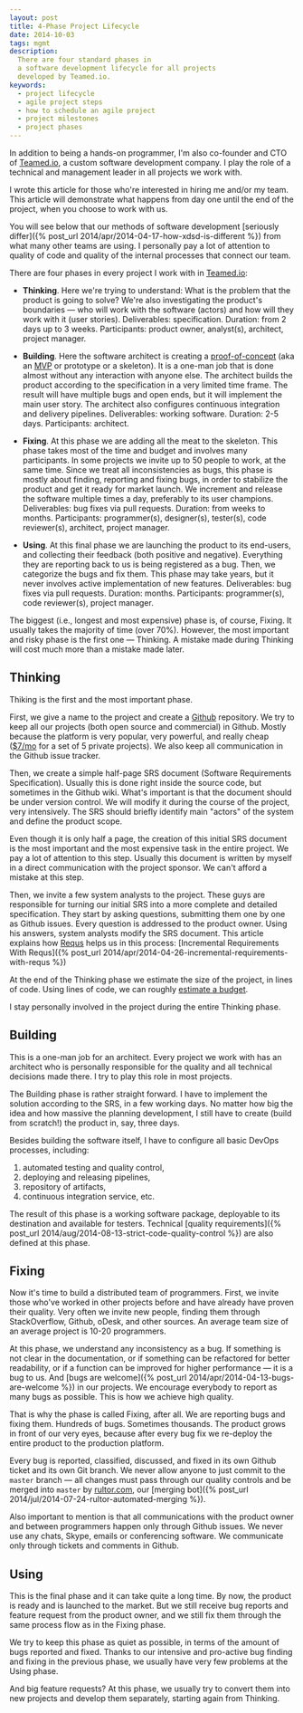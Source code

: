 ```yaml
---
layout: post
title: 4-Phase Project Lifecycle
date: 2014-10-03
tags: mgmt
description:
  There are four standard phases in
  a software development lifecycle for all projects
  developed by Teamed.io.
keywords:
  - project lifecycle
  - agile project steps
  - how to schedule an agile project
  - project milestones
  - project phases
---
```


In addition to being a hands-on programmer, I'm also co-founder and CTO of
[Teamed.io](http://www.teamed.io), a custom software development company.
I play the role of a technical and management leader in all projects
we work with.

I wrote this article for those who're interested in hiring me and/or
my team. This article will demonstrate what happens from day one until
the end of the project, when you choose to work with us.

You will see below that our methods of
software development [seriously differ]({% post_url 2014/apr/2014-04-17-how-xdsd-is-different %})
from what many other teams are using. I personally pay a lot of attention to quality
of code and quality of the internal processes that connect our team.

<!--more-->

There are four phases in every project I work with in
[Teamed.io](http://www.teamed.io):

 * **Thinking**.
   Here we're trying to understand: What is the problem that the product
   is going to solve? We're also investigating the product's boundaries &mdash;
   who will work with the software (actors) and how will they work with it (user stories).
   Deliverables: specification.
   Duration: from 2 days up to 3 weeks.
   Participants: product owner, analyst(s), architect, project manager.

 * **Building**.
   Here the software architect is creating a [proof-of-concept](https://en.wikipedia.org/wiki/Proof_of_concept)
   (aka an [MVP](https://en.wikipedia.org/wiki/Minimum_viable_product) or prototype or a skeleton).
   It is a one-man job that is done almost without any interaction
   with anyone else. The architect builds the product according to the
   specification in a very limited time frame. The result will have
   multiple bugs and open ends, but it will implement the main user story.
   The architect also configures continuous integration and delivery pipelines.
   Deliverables: working software.
   Duration: 2-5 days.
   Participants: architect.

 * **Fixing**.
   At this phase we are adding all the meat to the skeleton. This phase
   takes most of the time and budget and involves many participants.
   In some projects we invite up to 50 people to work, at the same time.
   Since we treat all inconsistencies as bugs, this phase is mostly about
   finding, reporting and fixing bugs, in order to stabilize the product
   and get it ready for market launch. We increment and
   release the software multiple times a day, preferably to its user
   champions.
   Deliverables: bug fixes via pull requests.
   Duration: from weeks to months.
   Participants: programmer(s), designer(s), tester(s), code reviewer(s), architect, project manager.

 * **Using**.
   At this final phase we are launching the product to its end-users,
   and collecting their feedback (both positive and negative). Everything
   they are reporting back to us is being registered as a bug. Then,
   we categorize the bugs and fix them. This phase may take years, but
   it never involves active implementation of new features.
   Deliverables: bug fixes via pull requests.
   Duration: months.
   Participants: programmer(s), code reviewer(s), project manager.

The biggest (i.e., longest and most expensive) phase is, of course, Fixing. It
usually takes the majority of time (over 70%). However, the most important
and risky phase is the first one &mdash; Thinking. A mistake made during Thinking
will cost much more than a mistake made later.

## Thinking

Thiking is the first and the most important phase.

First, we give a name to the project and create a [Github](https://github.com) repository. We
try to keep all our projects (both open source and commercial) in Github.
Mostly because the platform is very popular, very powerful, and really cheap
([$7/mo](https://github.com/pricing) for a set of 5 private projects).
We also keep all communication in the Github issue tracker.

Then, we create a simple half-page SRS document (Software Requirements Specification). Usually
this is done right inside the source code, but sometimes in the Github wiki. What's important
is that the document should be under version control. We will modify it
during the course of the project, very intensively. The SRS should briefly
identify main "actors" of the system and define the product scope.

Even though it is only half a page, the creation of this initial SRS document
is the most important and the most expensive task in the entire project.
We pay a lot of attention to this step. Usually this document is written
by myself in a direct communication with the project sponsor. We can't afford
a mistake at this step.

Then, we invite a few system analysts to the project. These guys
are responsible for turning our initial SRS into a more complete and detailed
specification. They start by asking questions, submitting them one by one
as Github issues. Every question is addressed to the product owner. Using
his answers, system analysts modify the SRS document.
This article explains how [Requs](http://www.requs.org) helps us in this process:
[Incremental Requirements With Requs]({% post_url 2014/apr/2014-04-26-incremental-requirements-with-requs %})

At the end of the Thinking phase we estimate the size of the project,
in lines of code. Using lines of code, we can roughly
[estimate a budget](http://www.teamed.io/calculator.html).

I stay personally involved in the project during
the entire Thinking phase.

## Building

This is a one-man job for an architect. Every project we work with
has an architect who is personally responsible for the quality and all
technical decisions made there. I try to play this role
in most projects.

The Building phase is rather straight forward. I have to implement the
solution according to the SRS, in a few working days. No matter
how big the idea and how massive the planning development, I
still have to create (build from scratch!) the product in, say, three days.

Besides building the software itself, I have to configure all
basic DevOps processes, including:
1) automated testing and quality control,
2) deploying and releasing pipelines,
3) repository of artifacts,
4) continuous integration service, etc.

The result of this phase is a working software package, deployable
to its destination and available for testers. Technical
[quality requirements]({% post_url 2014/aug/2014-08-13-strict-code-quality-control %})
are also defined at this phase.

## Fixing

Now it's time to build a distributed team of programmers. First, we
invite those who've worked in other projects before and have already
have proven their quality. Very often we invite new people,
finding them through StackOverflow, Github, oDesk, and other sources.
An average team size of an average project is 10-20 programmers.

At this phase, we understand any inconsistency as a bug. If something is not clear
in the documentation, or if something can be refactored for better
readability, or if a function can be improved for higher performance &mdash;
it is a bug to us.
And [bugs are welcome]({% post_url 2014/apr/2014-04-13-bugs-are-welcome %}) in our projects.
We encourage everybody to report as many bugs as possible. This is how
we achieve high quality.

That is why the phase is called Fixing, after all. We are reporting bugs and fixing
them. Hundreds of bugs. Sometimes thousands. The product
grows in front of our very eyes, because after every bug fix
we re-deploy the entire product to the production platform.

Every bug is reported, classified, discussed, and fixed in its
own Github ticket and its own Git branch. We never allow anyone
to just commit to the `master` branch &mdash; all changes must pass through
our quality controls and be merged into `master` by [rultor.com](http://www.rultor.com),
our [merging bot]({% post_url 2014/jul/2014-07-24-rultor-automated-merging %}).

Also important to mention is that all communications with the product owner
and between programmers happen only through Github issues. We never use
any chats, Skype, emails or conferencing software. We communicate
only through tickets and comments in Github.

## Using

This is the final phase and it can take quite a long time. By now, the product is
ready and is launched to the market. But we still receive bug reports
and feature request from the product owner, and we still fix them through
the same process flow as in the Fixing phase.

We try to keep this phase as quiet as possible, in terms of
the amount of bugs reported and fixed. Thanks to our intensive and
pro-active bug finding and fixing in the previous phase, we usually
have very few problems at the Using phase.

And big feature requests? At this phase, we usually try to convert
them into new projects and develop them separately, starting again
from Thinking.

